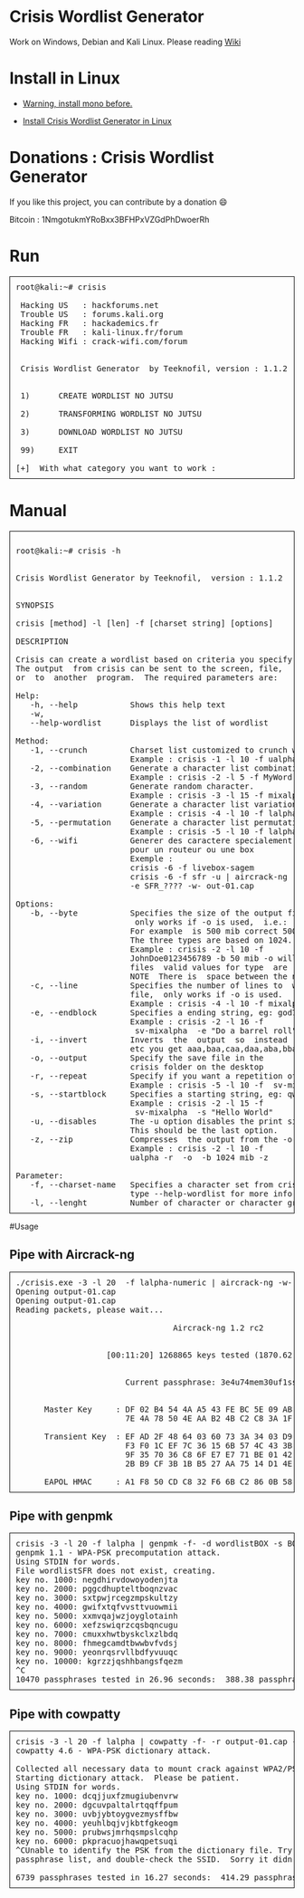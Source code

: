 # Crisis Wordlist Generator

Work on Windows, Debian and Kali Linux. Please reading  <a href="https://github.com/teeknofil/Crisis-Wordlist-Generator/wiki"> Wiki</a>

# Install in Linux

* [Warning, install mono before.](https://youtu.be/9TqwB1mj9_0)

* [Install Crisis Wordlist Generator in Linux](https://youtu.be/88RBHHNkgE0)

# Donations : Crisis Wordlist Generator

If you like this project, you can contribute by a donation :smile:

Bitcoin : 1NmgotukmYRoBxx3BFHPxVZGdPhDwoerRh

# Run
<pre style=" border: 1px solid black; padding:10px">
root@kali:~# crisis 

 Hacking US   : hackforums.net 
 Trouble US   : forums.kali.org
 Hacking FR   : hackademics.fr
 Trouble FR   : kali-linux.fr/forum
 Hacking Wifi : crack-wifi.com/forum


 Crisis Wordlist Generator  by Teeknofil, version : 1.1.2 


 1) 	 CREATE WORDLIST NO JUTSU 

 2) 	 TRANSFORMING WORDLIST NO JUTSU

 3) 	 DOWNLOAD WORDLIST NO JUTSU 	

 99)	 EXIT 

[+]  With what category you want to work :  
</pre>

# Manual

<pre style=" border: 1px solid black; padding:10px">

root@kali:~# crisis -h


Crisis Wordlist Generator by Teeknofil,  version : 1.1.2


SYNOPSIS

crisis [method] -l [len] -f [charset string] [options]

DESCRIPTION

Crisis can create a wordlist based on criteria you specify.
The output  from crisis can be sent to the screen, file,
or  to  another  program.  The required parameters are:

Help:                                                                           
   -h, --help           Shows this help text                                    
   -w,                                                                          
   --help-wordlist      Displays the list of wordlist                           

Method:                                                                         
   -1, --crunch         Charset list customized to crunch wordlist generator.   
                        Example : crisis -1 -l 10 -f ualpha -u                  
   -2, --combination    Generate a character list combination.                  
                        Example : crisis -2 -l 5 -f MyWord -u                   
   -3, --random         Generate random character.                              
                        Example : crisis -3 -l 15 -f mixalpha -u                
   -4, --variation      Generate a character list variation.                    
                        Example : crisis -4 -l 10 -f lalpha                     
   -5, --permutation    Generate a character list permutation.                  
                        Example : crisis -5 -l 10 -f lalpha                     
   -6, --wifi           Generer des caractere specialement                      
                        pour un routeur ou une box                              
                        Exemple :                                               
                        crisis -6 -f livebox-sagem                              
                        crisis -6 -f sfr -u | aircrack-ng                       
                        -e SFR_???? -w- out-01.cap                              

Options:                                                                        
   -b, --byte           Specifies the size of the output file,                  
                         only works if -o is used,  i.e.:  60 mib.              
                        For example  is 500 mib correct 500mb  is NOT correct.  
                        The three types are based on 1024.                      
                        Example : crisis -2 -l 10 -f                            
                        JohnDoe0123456789 -b 50 mib -o will generate 1          
                        files  valid values for type  are   kib, mib, and gib.  
                        NOTE  There is  space between the number and type.      
   -c, --line           Specifies the number of lines to  write  to  output     
                        file,  only works if -o is used.                        
                        Example : crisis -4 -l 10 -f mixalpha -r -o -c 10000 -z 
   -e, --endblock       Specifies a ending string, eg: god77xD.                 
                        Example : crisis -2 -l 16 -f                            
                         sv-mixalpha  -e "Do a barrel roll"                     
   -i, --invert         Inverts  the  output  so  instead  of  aaa,aab,aac,aad, 
                        etc you get aaa,baa,caa,daa,aba,bba, etc                
   -o, --output         Specify the save file in the                            
                        crisis folder on the desktop                            
   -r, --repeat         Specify if you want a repetition of characters.         
                        Example : crisis -5 -l 10 -f  sv-mixalpha  -r           
   -s, --startblock     Specifies a starting string, eg: qwerty.                
                        Example : crisis -2 -l 15 -f                            
                         sv-mixalpha  -s "Hello World"                          
   -u, --disables       The -u option disables the print size .                 
                        This should be the last option.                         
   -z, --zip            Compresses  the output from the -o option.              
                        Example : crisis -2 -l 10 -f                            
                        ualpha -r  -o  -b 1024 mib -z                           

Parameter:                                                                      
   -f, --charset-name   Specifies a character set from crisis,                  
                        type --help-wordlist for more info                      
   -l, --lenght         Number of character or character group    
</pre>

#Usage

<h2>Pipe with Aircrack-ng</h2>

<pre style=" border: 1px solid black; padding:10px">
./crisis.exe -3 -l 20  -f lalpha-numeric | aircrack-ng -w- -e BOX__XXXX output-01.cap 
Opening output-01.cap
Opening output-01.cap
Reading packets, please wait...

                                 Aircrack-ng 1.2 rc2


                   [00:11:20] 1268865 keys tested (1870.62 k/s)


                       Current passphrase: 3e4u74mem30uf1sso47p       


      Master Key     : DF 02 B4 54 4A A5 43 FE BC 5E 09 AB 3C B6 33 70 
                       7E 4A 78 50 4E AA B2 4B C2 C8 3A 1F 31 FC A6 5A 

      Transient Key  : EF AD 2F 48 64 03 60 73 3A 34 03 D9 D3 1D DD B5 
                       F3 F0 1C EF 7C 36 15 6B 57 4C 43 3B 64 40 30 F5 
                       9F 35 70 36 C8 6F E7 E7 71 BE 01 42 96 A0 90 33 
                       2B B9 CF 3B 1B B5 27 AA 75 14 D1 4E 09 70 EF F4 

      EAPOL HMAC     : A1 F8 50 CD C8 32 F6 6B C2 86 0B 58 40 B7 3D 24
</pre>

<h2>Pipe with genpmk</h2>

<pre style=" border: 1px solid black; padding:10px">
crisis -3 -l 20 -f lalpha | genpmk -f- -d wordlistBOX -s BOX_XXXX
genpmk 1.1 - WPA-PSK precomputation attack. <jwright@hasborg.com>
Using STDIN for words.
File wordlistSFR does not exist, creating.
key no. 1000: negdhirvdowoyodenjta
key no. 2000: pggcdhupteltboqnzvac
key no. 3000: sxtpwjrcegzmpskultzy
key no. 4000: gwifxtqfvvsttvuowmii
key no. 5000: xxmvqajwzjoyglotainh
key no. 6000: xefzswiqrzcqsbqncugu
key no. 7000: cmuxxhwtbyskclxzlbdq
key no. 8000: fhmegcamdtbwwbvfvdsj
key no. 9000: yeonrqsrvllbdfyvuuqc
key no. 10000: kgrzzjqshhbangsfqezm
^C
10470 passphrases tested in 26.96 seconds:  388.38 passphrases/second
</pre>

<h2>Pipe with cowpatty</h2>

<pre style=" border: 1px solid black; padding:10px">
crisis -3 -l 20 -f lalpha | cowpatty -f- -r output-01.cap -s BOX_XXXX
cowpatty 4.6 - WPA-PSK dictionary attack. <jwright@hasborg.com>

Collected all necessary data to mount crack against WPA2/PSK passphrase.
Starting dictionary attack.  Please be patient.
Using STDIN for words.
key no. 1000: dcqjjuxfzmugiubenvrw
key no. 2000: dgcuvpaltalrtqqffpum
key no. 3000: uvbjybtoygvezmysffbw
key no. 4000: yeuhlbqjvjkbtfgkeogm
key no. 5000: prubwsjmrhqsmpslcqhp
key no. 6000: pkpracuojhawqpetsuqi
^CUnable to identify the PSK from the dictionary file. Try expanding your
passphrase list, and double-check the SSID.  Sorry it didn't work out.

6739 passphrases tested in 16.27 seconds:  414.29 passphrases/second
</pre>
